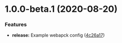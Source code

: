 # 1.0.0-beta.1 (2020-08-20)


### Features

* **release:** Example webapck config ([4c26a17](https://github.com/itsprofcjs/webpack/commit/4c26a17ba47536effb56b1ee0ba993765601dc1d))
